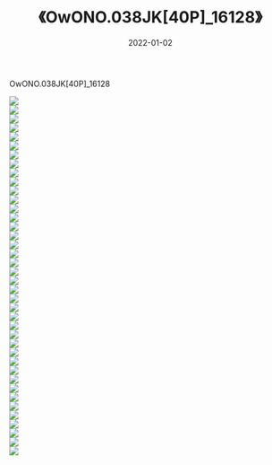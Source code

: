 ﻿---
layout: post
title:  《OwONO.038JK[40P]_16128》
date:   2022-01-02
img: http://imgx.orgx.ga/萝莉/2022/OwONO.038JK[40P]_16128/000.jpg
categories: [美女, 清纯, 唯美]
---

OwONO.038JK[40P]_16128

  ![](http://imgx.orgx.ga/萝莉/2022/OwONO.038JK[40P]_16128/001.jpg) <br> ![](http://imgx.orgx.ga/萝莉/2022/OwONO.038JK[40P]_16128/002.jpg) <br> ![](http://imgx.orgx.ga/萝莉/2022/OwONO.038JK[40P]_16128/003.jpg) <br> ![](http://imgx.orgx.ga/萝莉/2022/OwONO.038JK[40P]_16128/004.jpg) <br> ![](http://imgx.orgx.ga/萝莉/2022/OwONO.038JK[40P]_16128/005.jpg) <br> ![](http://imgx.orgx.ga/萝莉/2022/OwONO.038JK[40P]_16128/006.jpg) <br> ![](http://imgx.orgx.ga/萝莉/2022/OwONO.038JK[40P]_16128/007.jpg) <br> ![](http://imgx.orgx.ga/萝莉/2022/OwONO.038JK[40P]_16128/008.jpg) <br> ![](http://imgx.orgx.ga/萝莉/2022/OwONO.038JK[40P]_16128/009.jpg) <br> ![](http://imgx.orgx.ga/萝莉/2022/OwONO.038JK[40P]_16128/010.jpg) <br> ![](http://imgx.orgx.ga/萝莉/2022/OwONO.038JK[40P]_16128/011.jpg) <br> ![](http://imgx.orgx.ga/萝莉/2022/OwONO.038JK[40P]_16128/012.jpg) <br> ![](http://imgx.orgx.ga/萝莉/2022/OwONO.038JK[40P]_16128/013.jpg) <br> ![](http://imgx.orgx.ga/萝莉/2022/OwONO.038JK[40P]_16128/014.jpg) <br> ![](http://imgx.orgx.ga/萝莉/2022/OwONO.038JK[40P]_16128/015.jpg) <br> ![](http://imgx.orgx.ga/萝莉/2022/OwONO.038JK[40P]_16128/016.jpg) <br> ![](http://imgx.orgx.ga/萝莉/2022/OwONO.038JK[40P]_16128/017.jpg) <br> ![](http://imgx.orgx.ga/萝莉/2022/OwONO.038JK[40P]_16128/018.jpg) <br> ![](http://imgx.orgx.ga/萝莉/2022/OwONO.038JK[40P]_16128/019.jpg) <br> ![](http://imgx.orgx.ga/萝莉/2022/OwONO.038JK[40P]_16128/020.jpg) <br> ![](http://imgx.orgx.ga/萝莉/2022/OwONO.038JK[40P]_16128/021.jpg) <br> ![](http://imgx.orgx.ga/萝莉/2022/OwONO.038JK[40P]_16128/022.jpg) <br> ![](http://imgx.orgx.ga/萝莉/2022/OwONO.038JK[40P]_16128/023.jpg) <br> ![](http://imgx.orgx.ga/萝莉/2022/OwONO.038JK[40P]_16128/024.jpg) <br> ![](http://imgx.orgx.ga/萝莉/2022/OwONO.038JK[40P]_16128/025.jpg) <br> ![](http://imgx.orgx.ga/萝莉/2022/OwONO.038JK[40P]_16128/026.jpg) <br> ![](http://imgx.orgx.ga/萝莉/2022/OwONO.038JK[40P]_16128/027.jpg) <br> ![](http://imgx.orgx.ga/萝莉/2022/OwONO.038JK[40P]_16128/028.jpg) <br> ![](http://imgx.orgx.ga/萝莉/2022/OwONO.038JK[40P]_16128/029.jpg) <br> ![](http://imgx.orgx.ga/萝莉/2022/OwONO.038JK[40P]_16128/030.jpg) <br> ![](http://imgx.orgx.ga/萝莉/2022/OwONO.038JK[40P]_16128/031.jpg) <br> ![](http://imgx.orgx.ga/萝莉/2022/OwONO.038JK[40P]_16128/032.jpg) <br> ![](http://imgx.orgx.ga/萝莉/2022/OwONO.038JK[40P]_16128/033.jpg) <br> ![](http://imgx.orgx.ga/萝莉/2022/OwONO.038JK[40P]_16128/034.jpg) <br> ![](http://imgx.orgx.ga/萝莉/2022/OwONO.038JK[40P]_16128/035.jpg) <br> ![](http://imgx.orgx.ga/萝莉/2022/OwONO.038JK[40P]_16128/036.jpg) <br> ![](http://imgx.orgx.ga/萝莉/2022/OwONO.038JK[40P]_16128/037.jpg) <br> ![](http://imgx.orgx.ga/萝莉/2022/OwONO.038JK[40P]_16128/038.jpg) <br> ![](http://imgx.orgx.ga/萝莉/2022/OwONO.038JK[40P]_16128/039.jpg) <br> ![](http://imgx.orgx.ga/萝莉/2022/OwONO.038JK[40P]_16128/040.jpg) <br>